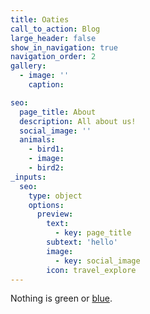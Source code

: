 ```yaml
---
title: Oaties
call_to_action: Blog
large_header: false
show_in_navigation: true
navigation_order: 2
gallery:
  - image: ''
    caption:

seo:
  page_title: About
  description: All about us!
  social_image: ''
  animals:
    - bird1: 
    - image:
    - bird2:
_inputs:
  seo:
    type: object
    options:
      preview:
        text:
          - key: page_title
        subtext: 'hello'
        image:
          - key: social_image
        icon: travel_explore
---
```

Nothing is green or [blue](/services/).